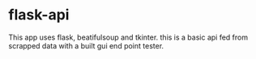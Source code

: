 # flask-api
This app uses flask, beatifulsoup and tkinter.
this is a basic api fed from scrapped data with a built gui end point tester.
